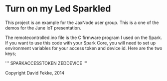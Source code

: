 # Turn on my Led Sparkled

This project is an example for the JaxNode user group. This is a one of the demos for the June IoT presentation.

The remotecontrolled.ino file is the C firmware program I used on the Spark. If you want to use this code with your Spark Core, you will need to set up environment variables for your access token and device id. Here are the two keys;

'''
SPARKACCESSTOKEN
ZEDDEVICE
'''

Copyright David Fekke, 2014
